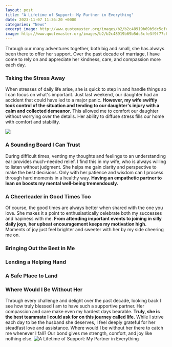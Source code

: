 ```yaml
---
layout: post
title: "A Lifetime of Support: My Partner in Everything"
date: 2023-11-07 11:36:20 +0000
categories: "News"
excerpt_image: http://www.quotemaster.org/images/b2/b2c48919b69b5dc5cfe3f9f77c8f1233.jpeg
image: http://www.quotemaster.org/images/b2/b2c48919b69b5dc5cfe3f9f77c8f1233.jpeg
---
```


Through our many adventures together, both big and small, she has always been there to offer her support. Over the past decade of marriage, I have come to rely on and appreciate her kindness, care, and compassion more each day.
### Taking the Stress Away  
When stresses of daily life arise, she is quick to step in and handle things so I can focus on what's important. Just last weekend, our daughter had an accident that could have led to a major panic. **However, my wife swiftly took control of the situation and tending to our daughter's injury with a calm and collected demeanor.** This allowed me to comfort our daughter without worrying over the details. Her ability to diffuse stress fills our home with comfort and stability.

![](http://www.lovethispic.com/uploaded_images/387828-Having-A-Supportive-Partner.jpg)
### A Sounding Board I Can Trust
During difficult times, venting my thoughts and feelings to an understanding ear provides much-needed relief. I find this in my wife, who is always willing to listen without judgment. She helps me gain clarity and perspective to make the best decisions. Only with her patience and wisdom can I process through hard moments in a healthy way. **Having an empathetic partner to lean on boosts my mental well-being tremendously.**
### A Cheerleader in Good Times Too
Of course, the good times are always better when shared with the one you love. She makes it a point to enthusiastically celebrate both my successes and hapiness with me. **From attending important events to joining in silly daily joys, her upbeat encouragement keeps my motivation high.** Moments of joy just feel brighter and sweeter with her by my side cheering me on.
### Bringing Out the Best in Me 
### Lending a Helping Hand
### A Safe Place to Land
### Where Would I Be Without Her
Through every challenge and delight over the past decade, looking back I see how truly blessed I am to have such a supportive partner. Her compassion and care make even my hardest days bearable. **Truly, she is the best teammate I could ask for on this journey called life.** While I strive each day to be the husband she deserves, I feel deeply grateful for her steadfast love and assistance. Where would I be without her there to catch me whenever I fall? Our bond gives me strength, comfort, and joy like nothing else.
![A Lifetime of Support: My Partner in Everything](http://www.quotemaster.org/images/b2/b2c48919b69b5dc5cfe3f9f77c8f1233.jpeg)